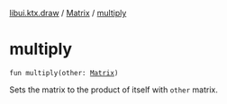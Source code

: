 [libui.ktx.draw](../README.md) / [Matrix](README.md) / [multiply](multiply.md)

# multiply

`fun multiply(other: `[`Matrix`](README.md)`)`

Sets the matrix to the product of itself with `other` matrix.

